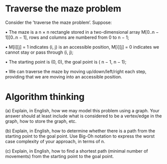 # Traverse the maze problem

Consider the ’traverse the maze problem’. Suppose:

• The maze is a n × n rectangle stored in a two-dimensional array M[0..n − 1][0..n − 1], rows and
columns are numbered from 0 to n − 1;

• M[i][j] = 1 indicates (i, j) is an accessible position, M[i][j] = 0 indicates we cannot stay or pass
through (i, j);

• The starting point is (0, 0), the goal point is ( n − 1, n − 1);

• We can traverse the maze by moving up/down/left/right each step, providing that we are moving
into an accessible position.

# Algorithm thinking
(a) Explain, in English, how we may model this problem using a graph. Your answer should at least
include what is considered to be a vertex/edge in the graph, how to store the graph, etc.

(b) Explain, in English, how to determine whether there is a path from the starting point to the goal
point. Use Big-Oh notation to express the worst case complexity of your approach, in terms of n.

(c) Explain, in English, how to find a shortest path (minimal number of movements) from the starting
point to the goal point.

